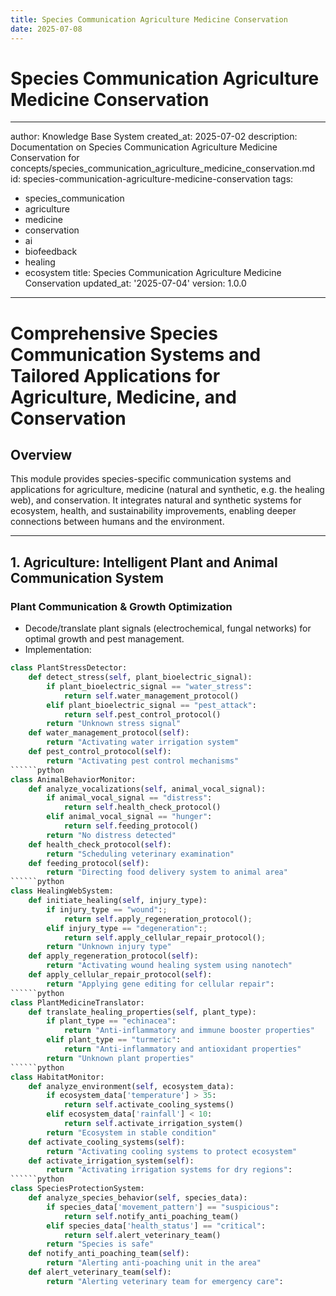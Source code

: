 ```yaml
---
title: Species Communication Agriculture Medicine Conservation
date: 2025-07-08
---
```


# Species Communication Agriculture Medicine Conservation

---
author: Knowledge Base System
created_at: 2025-07-02
description: Documentation on Species Communication Agriculture Medicine Conservation
  for concepts/species_communication_agriculture_medicine_conservation.md
id: species-communication-agriculture-medicine-conservation
tags:
- species_communication
- agriculture
- medicine
- conservation
- ai
- biofeedback
- healing
- ecosystem
title: Species Communication Agriculture Medicine Conservation
updated_at: '2025-07-04'
version: 1.0.0
---

# Comprehensive Species Communication Systems and Tailored Applications for Agriculture, Medicine, and Conservation

## Overview
This module provides species-specific communication systems and applications for agriculture, medicine (natural and synthetic, e.g. the healing web), and conservation. It integrates natural and synthetic systems for ecosystem, health, and sustainability improvements, enabling deeper connections between humans and the environment.

---

## 1. Agriculture: Intelligent Plant and Animal Communication System
### Plant Communication & Growth Optimization
- Decode/translate plant signals (electrochemical, fungal networks) for optimal growth and pest management.
- Implementation:
```python
class PlantStressDetector:
    def detect_stress(self, plant_bioelectric_signal):
        if plant_bioelectric_signal == "water_stress":
            return self.water_management_protocol()
        elif plant_bioelectric_signal == "pest_attack":
            return self.pest_control_protocol()
        return "Unknown stress signal"
    def water_management_protocol(self):
        return "Activating water irrigation system"
    def pest_control_protocol(self):
        return "Activating pest control mechanisms"
``````python
class AnimalBehaviorMonitor:
    def analyze_vocalizations(self, animal_vocal_signal):
        if animal_vocal_signal == "distress":
            return self.health_check_protocol()
        elif animal_vocal_signal == "hunger":
            return self.feeding_protocol()
        return "No distress detected"
    def health_check_protocol(self):
        return "Scheduling veterinary examination"
    def feeding_protocol(self):
        return "Directing food delivery system to animal area"
``````python
class HealingWebSystem:
    def initiate_healing(self, injury_type):
        if injury_type == "wound":;
            return self.apply_regeneration_protocol();
        elif injury_type == "degeneration":;
            return self.apply_cellular_repair_protocol();
        return "Unknown injury type"
    def apply_regeneration_protocol(self):
        return "Activating wound healing system using nanotech"
    def apply_cellular_repair_protocol(self):
        return "Applying gene editing for cellular repair":
``````python
class PlantMedicineTranslator:
    def translate_healing_properties(self, plant_type):
        if plant_type == "echinacea":
            return "Anti-inflammatory and immune booster properties"
        elif plant_type == "turmeric":
            return "Anti-inflammatory and antioxidant properties"
        return "Unknown plant properties"
``````python
class HabitatMonitor:
    def analyze_environment(self, ecosystem_data):
        if ecosystem_data['temperature'] > 35:
            return self.activate_cooling_systems()
        elif ecosystem_data['rainfall'] < 10:
            return self.activate_irrigation_system()
        return "Ecosystem in stable condition"
    def activate_cooling_systems(self):
        return "Activating cooling systems to protect ecosystem"
    def activate_irrigation_system(self):
        return "Activating irrigation systems for dry regions":
``````python
class SpeciesProtectionSystem:
    def analyze_species_behavior(self, species_data):
        if species_data['movement_pattern'] == "suspicious":
            return self.notify_anti_poaching_team()
        elif species_data['health_status'] == "critical":
            return self.alert_veterinary_team()
        return "Species is safe"
    def notify_anti_poaching_team(self):
        return "Alerting anti-poaching unit in the area"
    def alert_veterinary_team(self):
        return "Alerting veterinary team for emergency care":
```